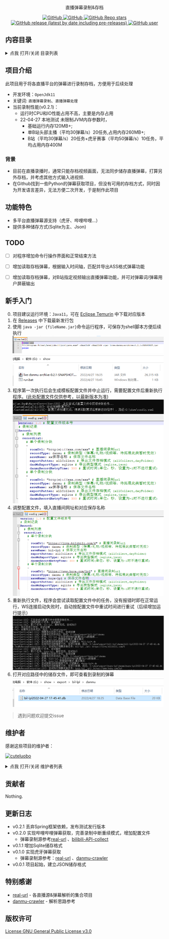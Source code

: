 [comment]: <> (<p align="center">)

[comment]: <> (  <img src="../logo.gif" height="300" />)

[comment]: <> (</p>)
<p align="center">
  直播弹幕录制&存档
</p>
<p align="center">
  <a href="https://github.com/cuteluobo/live-danmu-archive/blob/main/LICENSE">
    <img alt="GitHub" src="https://img.shields.io/github/license/cuteluobo/live-danmu-archive?style=flat-square"/>
  </a>
  <a href="https://github.com/misitebao/standard-repository">
    <img alt="GitHub" src="https://cdn.jsdelivr.net/gh/misitebao/standard-repository@main/assets/badge_flat-square.svg"/>
  </a>
  <a href="https://github.com/cuteluobo/live-danmu-archive">
    <img alt="GitHub Repo stars" src="https://img.shields.io/github/stars/cuteluobo/live-danmu-archive?style=flat-square"/>
  </a>
  <a href="https://github.com/misitebao/cuteluobo/live-danmu-archive">
    <img alt="GitHub release (latest by date including pre-releases)" src="https://img.shields.io/github/v/release/cuteluobo/live-danmu-archive?include_prereleases&sort=semver&style=flat-square">
  </a>
  <a href="https://github.com/cuteluobo">
    <img alt="GitHub user" src="https://img.shields.io/badge/author-cuteluobo-brightgreen?style=flat-square"/>
  </a>

[comment]: <> (  <a href="https://github.com/cuteluobo/live-danmu-archive/actions/workflows/pre-build.yml">)

[comment]: <> (    <img alt="Pre Build" src="https://img.shields.io/github/workflow/status/cuteluobo/live-danmu-archive/Pre%20Build%20%7C%20预构建/main?style=flat-square&logo=github"/>)

[comment]: <> (  </a>)
</p>

<span id="nav-1"></span>


## 内容目录

<details>
  <summary>点我 打开/关闭 目录列表</summary>

- [内容目录](#nav-1)
- [项目介绍](#nav-3)
    - [背景](#nav-3-1)
- [功能特色](#nav-5)
- [TODO](#nav-6)
- [新手入门](#nav-7)
- [维护者](#nav-8)
- [贡献者](#nav-9)
- [更新日志](#nav-10)
- [特别感谢](#nav-11)
- [版权许可](#nav-15)

</details>

<span id="nav-3"></span>

## 项目介绍

 此项目用于将各直播平台的弹幕进行录制存档，方便用于后续处理
- 开发环境：`OpenJdk11`
- 关键词: `直播弹幕录制`、`直播弹幕处理`
- 当前录制性能(v0.2.1)：
  - 运行时CPU和IO性能占用不高，主要是内存占用
  - 22-04-27 本地测试 未限制JVM内存参数时，
    - 基础运行内存120MB+;
    - 单B站头部主播（平均30弹幕/s）20任务,占用内存260MB+;
    - B站（平均30弹幕/s）20任务+虎牙赛事（平均50弹幕/s）10任务，平均占用内存400M

<span id="nav-3-1"></span>


### 背景

- 目前在直播录播时，通常只能存档视频画面，无法同步储存直播弹幕，打算另外存档，并考虑其他方式输入进视频.
- 在Github找到一些Python的弹幕获取项目，但没有可用的存档方式，同时因为开发语言差异，无法方便二次开发，于是制作此项目

<span id="nav-5"></span>

## 功能特色

- 多平台直播弹幕源支持（虎牙、哔哩哔哩...）
- 提供多种储存方式(Sqlite为主、Json)

<span id="nav-6"></span>

## TODO

- [ ] 对程序增加命令行操作界面和正常结束方法
- [ ] 增加读取存档弹幕，根据输入时间轴，匹配并导出ASS格式弹幕功能
- [ ] 增加读取存档弹幕，对B站指定视频输出直播弹幕功能，并可对弹幕词/弹幕用户屏蔽输出


<span id="nav-7"></span>

## 新手入门

 0. 项目建议运行环境：`Java11`，可在 [Eclipse Temurin](https://adoptium.net/temurin/releases/) 中下载对应版本
 1. 在 [Releases](https://github.com/CuteLuoBo/live-danmu-archive/releases) 中下载最新发行包
 2. 使用 `java -jar {fileName.jar}`命令运行程序，可保存为shell脚本方便后续执行
    ![img_1.png](img_1.png)
    ![img.png](img.png)
 3. 程序第一次执行后会生成模板配置文件并中止运行，需要配置文件后重新执行程序。(此处配置文件仅供参考，以最新版本为准)
    ![img_3.png](img_3.png)![img_4.png](img_4.png)
 4. 调整配置文件，填入直播间网址和对应保存名称![img_5.png](img_5.png)
 5. 重新执行文件，程序会尝试读取配置文件中的任务，没有报错时即在正常运行，WS连接启动失败时，自动按配置文件中重试时间进行重试（后续增加运行提示）![img_6.png](img_6.png)
 6. 打开对应路径中的储存文件，即可查看到录制的弹幕![img_7.png](img_7.png)
    
>遇到问题欢迎提交issue


## 维护者

感谢这些项目的维护者：

<a href="https://github.com/cuteluobo"><img src="https://github.com/cuteluobo.png" width="40" height="40" alt="cuteluobo" title="cuteluobo"/></a>

<details>
  <summary>点我 打开/关闭 维护者列表</summary>

- [cuteluobo](https://github.com/cuteluobo) - 项目作者。

</details>

<span id="nav-9"></span>

## 贡献者

Nothing.

[comment]: <> (感谢所有参与 live-danmu-archive 开发的贡献者。[贡献者列表]&#40;https://github.com/cuteluobo/live-danmu-archive/graphs/contributors&#41;)

[comment]: <> (<a href="https://github.com/{userid}"><img src="https://github.com/{userid}.png" width="40" height="40" alt="{userid}" title="{userid}"/></a>)

<span id="nav-10"></span>

## 更新日志
- v0.2.1 丢弃Spring框架依赖，发布测试发行版本
- v0.2.0 实现哔哩哔哩弹幕获取，完善录制中断重续模式，增加配置文件
  - 弹幕录制源参考[real-url](https://github.com/wbt5/real-url) 、[bilibili-API-collect](https://github.com/SocialSisterYi/bilibili-API-collect)
- v0.1.1 增加Sqlite储存格式
- v0.1.0 实现虎牙弹幕获取
  - 弹幕录制源参考：[real-url](https://github.com/wbt5/real-url) 、[danmu-crawler](https://github.com/759434091/danmu-crawler)
- v0.0.1 项目起始，建立JSON储存格式


<span id="nav-11"></span>


## 特别感谢
- [real-url](https://github.com/wbt5/real-url) - 各直播源&弹幕解析的集合项目
- [danmu-crawler](https://github.com/759434091/danmu-crawler) - 解析思路参考 


<span id="nav-15"></span>

## 版权许可

[License GNU General Public License v3.0](LICENSE)